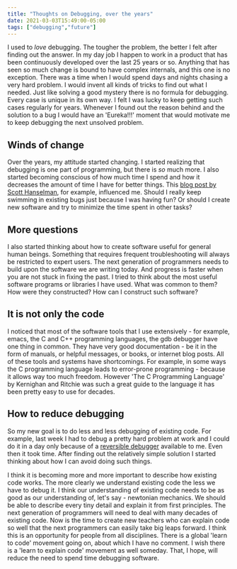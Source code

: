 ```yaml
---
title: "Thoughts on Debugging, over the years"
date: 2021-03-03T15:49:00-05:00
tags: ["debugging","future"]
---
```


I used to *love* debugging. The tougher the problem, the better I felt after finding out the answer. In my day job I happen to work in a product that has been continuously developed over the last 25 years or so. Anything that has seen so much change is bound to have complex internals, and this one is no exception. There was a time when I would spend days and nights chasing a very hard problem. I would invent all kinds of tricks to find out what I needed. Just like solving a good mystery there is no formula for debugging. Every case is unique in its own way. I felt I was lucky to keep getting such cases regularly for years. Whenever I found out the reason behind and the solution to a bug I would have an 'Eureka!!!' moment that would motivate me to keep debugging the next unsolved problem.

## Winds of change

Over the years, my attitude started changing. I started realizing that debugging is one part of programming, but there is *so* much more. I also started becoming conscious of how much time I spend and how it decreases the amount of time I have for better things. This [blog post by Scott Hanselman](https://www.hanselman.com/blog/do-they-deserve-the-gift-of-your-keystrokes), for example, influenced me. Should I really keep swimming in existing bugs just because I was having fun? Or should I create new software and try to minimize the time spent in other tasks?

## More questions

I also started thinking about how to create software useful for general human beings. Something that requires frequent troubleshooting will always be restricted to expert users. The next generation of programmers needs to build upon the software we are writing today. And progress is faster when you are not stuck in fixing the past. I tried to think about the most useful software programs or libraries I have used. What was common to them? How were they constructed? How can I construct such software?

## It is not only the code

I noticed that most of the software tools that I use extensively - for example, emacs, the C and C++ programming languages, the gdb debugger have one thing in common. They have very good documentation - be it in the form of manuals, or helpful messages, or books, or internet blog posts. All of these tools and systems have shortcomings. For example, in some ways the C programming language leads to error-prone programming - because it allows way too much freedom. However 'The C Programming Language' by Kernighan and Ritchie was such a great guide to the language it has been pretty easy to use for decades.

## How to reduce debugging

So my new goal is to do less and less debugging of existing code. For example, last week I had to debug a pretty hard problem at work and I could do it in a day only because of a [reversible debugger](https://rr-project.org) available to me. Even then it took time. After finding out the relatively simple solution I started thinking about how I can avoid doing such things.

I think it is becoming more and more important to describe how existing code works. The more clearly we understand existing code the less we have to debug it. I think our understanding of existing code needs to be as good as our understanding of, let's say - newtonian mechanics. We should be able to describe every tiny detail and explain it from first principles. The next generation of programmers will need to deal with many decades of existing code. Now is the time to create new teachers who can explain code so well that the next programmers can easily take big leaps forward. I think this is an opportunity for people from all disciplines. There is a global 'learn to code' movement going on, about which I have no comment. I wish there is a 'learn to explain code' movement as well someday. That, I hope, will reduce the need to spend time debugging software.
